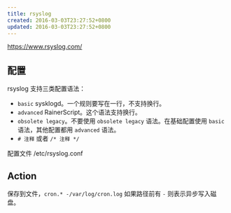 ```yaml
---
title: rsyslog
created: 2016-03-03T23:27:52+0800
updated: 2016-03-03T23:27:52+0800
---
```



https://www.rsyslog.com/

## 配置

rsyslog 支持三类配置语法：

- `basic` sysklogd。一个规则要写在一行，不支持换行。
- `advanced` RainerScript。这个语法支持换行。
- `obsolete legacy`。不要使用 `obsolete legacy` 语法。在基础配置使用 `basic` 语法，其他配置都用 `advanced` 语法。
- `# 注释` 或者 `/* 注释 */`

配置文件 /etc/rsyslog.conf

## Action

保存到文件，`cron.* -/var/log/cron.log` 如果路径前有 `-` 则表示异步写入磁盘。
